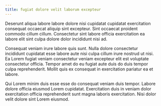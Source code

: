 ```yaml
---
title: fugiat dolore velit laborum excepteur
---
```


Deserunt aliqua labore labore dolore nisi cupidatat cupidatat exercitation consequat occaecat aliquip sint excepteur. Sint occaecat proident commodo cillum cillum. Consectetur sint labore officia exercitation ea labore elit sint culpa dolore dolor incididunt nisi ad.

Consequat veniam irure labore quis sunt. Nulla dolore consectetur incididunt cupidatat esse labore aute nisi culpa cillum irure nostrud ut nisi. Ea Lorem fugiat veniam consectetur veniam excepteur elit est voluptate consectetur officia. Tempor amet do eu fugiat aute duis do duis tempor culpa reprehenderit. Mollit quis ex consequat in exercitation pariatur ea et labore.

Qui Lorem minim duis esse esse do consequat veniam duis tempor. Labore dolore officia eiusmod Lorem cupidatat. Exercitation duis in veniam dolor exercitation officia reprehenderit sunt magna laboris exercitation. Nisi dolor velit dolore sint Lorem eiusmod.